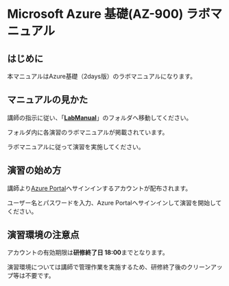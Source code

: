 # Microsoft Azure 基礎(AZ-900) ラボマニュアル
## はじめに

本マニュアルはAzure基礎（2days版）のラボマニュアルになります。



## マニュアルの見かた

講師の指示に従い、「**[LabManual](https://github.com/ctct-edu/az-900-lab-SP/tree/main/LabManual)**」のフォルダへ移動してください。

フォルダ内に各演習のラボマニュアルが掲載されています。

ラボマニュアルに従って演習を実施してください。



## 演習の始め方

講師より[Azure Portal](https://portal.azure.com/)へサインインするアカウントが配布されます。

ユーザー名とパスワードを入力、Azure Portalへサインインして演習を開始してください。



## 演習環境の注意点

アカウントの有効期限は**研修終了日 18:00**までとなります。

演習環境については講師で管理作業を実施するため、研修終了後のクリーンアップ等は不要です。

